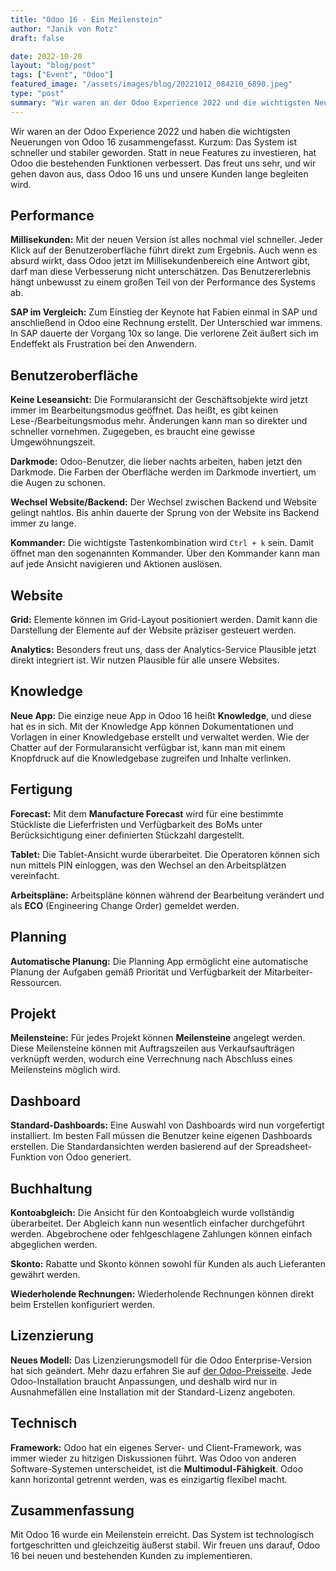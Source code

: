 ```yaml
---
title: "Odoo 16 - Ein Meilenstein"
author: "Janik von Rotz"
draft: false

date: 2022-10-20
layout: "blog/post"
tags: ["Event", "Odoo"]
featured_image: "/assets/images/blog/20221012_084210_6890.jpeg"
type: "post"
summary: "Wir waren an der Odoo Experience 2022 und die wichtigsten Neuerung von Odoo 16 zusammengefasst. Kurzum ist das System schneller und stabiler geworden. Statt in neue Features zu investieren, hat Odoo d..."
---
```


Wir waren an der Odoo Experience 2022 und haben die wichtigsten Neuerungen von Odoo 16 zusammengefasst. Kurzum: Das System ist schneller und stabiler geworden. Statt in neue Features zu investieren, hat Odoo die bestehenden Funktionen verbessert. Das freut uns sehr, und wir gehen davon aus, dass Odoo 16 uns und unsere Kunden lange begleiten wird.

## Performance

**Millisekunden:** Mit der neuen Version ist alles nochmal viel schneller. Jeder Klick auf der Benutzeroberfläche führt direkt zum Ergebnis. Auch wenn es absurd wirkt, dass Odoo jetzt im Millisekundenbereich eine Antwort gibt, darf man diese Verbesserung nicht unterschätzen. Das Benutzererlebnis hängt unbewusst zu einem großen Teil von der Performance des Systems ab.

**SAP im Vergleich:** Zum Einstieg der Keynote hat Fabien einmal in SAP und anschließend in Odoo eine Rechnung erstellt. Der Unterschied war immens. In SAP dauerte der Vorgang 10x so lange. Die verlorene Zeit äußert sich im Endeffekt als Frustration bei den Anwendern.

## Benutzeroberfläche

**Keine Leseansicht:** Die Formularansicht der Geschäftsobjekte wird jetzt immer im Bearbeitungsmodus geöffnet. Das heißt, es gibt keinen Lese-/Bearbeitungsmodus mehr. Änderungen kann man so direkter und schneller vornehmen. Zugegeben, es braucht eine gewisse Umgewöhnungszeit.

**Darkmode:** Odoo-Benutzer, die lieber nachts arbeiten, haben jetzt den Darkmode. Die Farben der Oberfläche werden im Darkmode invertiert, um die Augen zu schonen.

**Wechsel Website/Backend:** Der Wechsel zwischen Backend und Website gelingt nahtlos. Bis anhin dauerte der Sprung von der Website ins Backend immer zu lange.

**Kommander:** Die wichtigste Tastenkombination wird `Ctrl + k` sein. Damit öffnet man den sogenannten Kommander. Über den Kommander kann man auf jede Ansicht navigieren und Aktionen auslösen.

## Website

**Grid:** Elemente können im Grid-Layout positioniert werden. Damit kann die Darstellung der Elemente auf der Website präziser gesteuert werden.

**Analytics:** Besonders freut uns, dass der Analytics-Service Plausible jetzt direkt integriert ist. Wir nutzen Plausible für alle unsere Websites.

## Knowledge

**Neue App:** Die einzige neue App in Odoo 16 heißt **Knowledge**, und diese hat es in sich. Mit der Knowledge App können Dokumentationen und Vorlagen in einer Knowledgebase erstellt und verwaltet werden. Wie der Chatter auf der Formularansicht verfügbar ist, kann man mit einem Knopfdruck auf die Knowledgebase zugreifen und Inhalte verlinken.

## Fertigung

**Forecast:** Mit dem **Manufacture Forecast** wird für eine bestimmte Stückliste die Lieferfristen und Verfügbarkeit des BoMs unter Berücksichtigung einer definierten Stückzahl dargestellt.

**Tablet:** Die Tablet-Ansicht wurde überarbeitet. Die Operatoren können sich nun mittels PIN einloggen, was den Wechsel an den Arbeitsplätzen vereinfacht.

**Arbeitspläne:** Arbeitspläne können während der Bearbeitung verändert und als **ECO** (Engineering Change Order) gemeldet werden.

## Planning

**Automatische Planung:** Die Planning App ermöglicht eine automatische Planung der Aufgaben gemäß Priorität und Verfügbarkeit der Mitarbeiter-Ressourcen.

## Projekt

**Meilensteine:** Für jedes Projekt können **Meilensteine** angelegt werden. Diese Meilensteine können mit Auftragszeilen aus Verkaufsaufträgen verknüpft werden, wodurch eine Verrechnung nach Abschluss eines Meilensteins möglich wird.

## Dashboard

**Standard-Dashboards:** Eine Auswahl von Dashboards wird nun vorgefertigt installiert. Im besten Fall müssen die Benutzer keine eigenen Dashboards erstellen. Die Standardansichten werden basierend auf der Spreadsheet-Funktion von Odoo generiert.

## Buchhaltung

**Kontoabgleich:** Die Ansicht für den Kontoabgleich wurde vollständig überarbeitet. Der Abgleich kann nun wesentlich einfacher durchgeführt werden. Abgebrochene oder fehlgeschlagene Zahlungen können einfach abgeglichen werden.

**Skonto:** Rabatte und Skonto können sowohl für Kunden als auch Lieferanten gewährt werden.

**Wiederholende Rechnungen:** Wiederholende Rechnungen können direkt beim Erstellen konfiguriert werden.

## Lizenzierung

**Neues Modell:** Das Lizenzierungsmodell für die Odoo Enterprise-Version hat sich geändert. Mehr dazu erfahren Sie auf [der Odoo-Preisseite](https://www.odoo.com/de_DE/pricing-plan). Jede Odoo-Installation braucht Anpassungen, und deshalb wird nur in Ausnahmefällen eine Installation mit der Standard-Lizenz angeboten.

## Technisch

**Framework:** Odoo hat ein eigenes Server- und Client-Framework, was immer wieder zu hitzigen Diskussionen führt. Was Odoo von anderen Software-Systemen unterscheidet, ist die **Multimodul-Fähigkeit**. Odoo kann horizontal getrennt werden, was es einzigartig flexibel macht.

## Zusammenfassung

Mit Odoo 16 wurde ein Meilenstein erreicht. Das System ist technologisch fortgeschritten und gleichzeitig äußerst stabil. Wir freuen uns darauf, Odoo 16 bei neuen und bestehenden Kunden zu implementieren.

